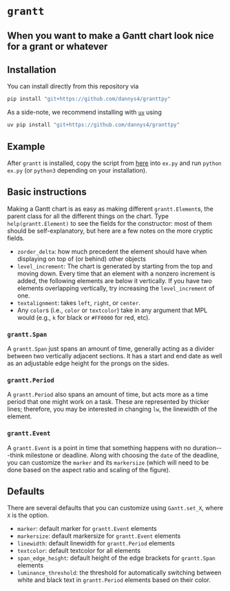 # `grantt`

## When you want to make a Gantt chart look nice for a grant or whatever

## Installation

You can install directly from this repository via

```bash
pip install "git+https://github.com/dannys4/granttpy"
```

As a side-note, we recommend installing with [`uv`](https://docs.astral.sh/uv/) using

```bash
uv pip install "git+https://github.com/dannys4/granttpy"
```

## Example

After `grantt` is installed, copy the script from [here](https://github.com/dannys4/granttpy/blob/main/examples/ex.py) into `ex.py` and run `python ex.py` (or `python3` depending on your installation).

## Basic instructions

Making a Gantt chart is as easy as making different `grantt.Element`s, the parent class for all the different things on the chart. Type `help(grantt.Element)` to see the fields for the constructor: most of them should be self-explanatory, but here are a few notes on the more cryptic fields.

- `zorder_delta`: how much precedent the element should have when displaying on top of (or behind) other objects
- `level_increment`: The chart is generated by starting from the top and moving down. Every time that an element with a nonzero increment is added, the following elements are below it vertically. If you have two elements overlapping vertically, try increasing the `level_increment` of one.
- `textalignment`: takes `left`, `right`, or `center`.
- Any `color`s (i.e., `color` or `textcolor`) take in any argument that MPL would (e.g., `k` for black or `#FF0000` for red, etc).

### `grantt.Span`

A `grantt.Span` just spans an amount of time, generally acting as a divider between two vertically adjacent sections. It has a start and end date as well as an adjustable edge height for the prongs on the sides.

### `grantt.Period`

A `grantt.Period` also spans an amount of time, but acts more as a time period that one might work on a task. These are represented by thicker lines; therefore, you may be interested in changing `lw`, the linewidth of the element.

### `grantt.Event`

A `grantt.Event` is a point in time that something happens with no duration---think milestone or deadline. Along with choosing the `date` of the deadline, you can customize the `marker` and its `markersize` (which will need to be done based on the aspect ratio and scaling of the figure).

## Defaults

There are several defaults that you can customize using `Gantt.set_X`, where `X` is the option.

- `marker`: default marker for `grantt.Event` elements
- `markersize`: default markersize for `grantt.Event` elements
- `linewidth`: default linewidth for `grantt.Period` elements
- `textcolor`: default textcolor for all elements
- `span_edge_height`: default height of the edge brackets for `grantt.Span` elements
- `luminance_threshold`: the threshold for automatically switching between white and black text in `grantt.Period` elements based on their color.
